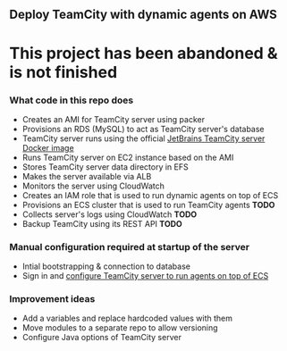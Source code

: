 Deploy TeamCity with dynamic agents on AWS
------------------------------------------

# This project has been abandoned & is not finished

### What code in this repo does

* Creates an AMI for TeamCity server using packer
* Provisions an RDS (MySQL) to act as TeamCity server's database
* TeamCity server runs using the official [JetBrains TeamCity server Docker image](https://hub.docker.com/r/jetbrains/teamcity-server/)
* Runs TeamCity server on EC2 instance based on the AMI
* Stores TeamCity server data directory in EFS
* Makes the server available via ALB
* Monitors the server using CloudWatch
* Creates an IAM role that is used to run dynamic agents on top of ECS
* Provisions an ECS cluster that is used to run TeamCity agents **TODO**
* Collects server's logs using CloudWatch **TODO**
* Backup TeamCity using its REST API **TODO**

### Manual configuration required at startup of the server

* Intial bootstrapping & connection to database
* Sign in and [configure TeamCity server to run agents on top of ECS](https://github.com/JetBrains/teamcity-amazon-ecs-plugin)

### Improvement ideas
* Add a variables and replace hardcoded values with them
* Move modules to a separate repo to allow versioning
* Configure Java options of TeamCity server
